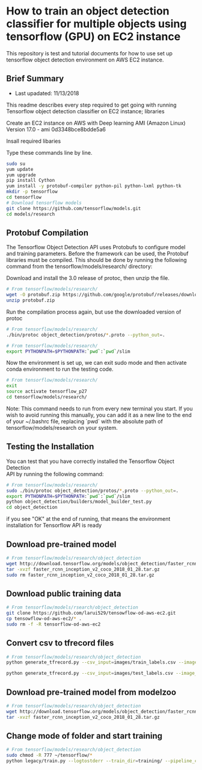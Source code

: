 # How to train an object detection classifier for multiple objects using tensorflow (GPU) on EC2 instance
This repository is test and tutorial documents for how to use set up tensorflow object detection environment on AWS EC2 instance. 

## Brief Summary

* Last upadated: 11/13/2018  

This readme describes every step required to get going with running Tensorflow object detection classifier on EC2 instance;
libraries

Create an EC2 instance on AWS with Deep learning AMI (Amazon Linux) Version 17.0 - ami 0d3348bce8bdde5a6

Insall required libaries

Type these commands line by line.

```bash
sudo su
yum update 
yum upgrade 
pip install Cython
yum install -y protobuf-compiler python-pil python-lxml python-tk 
mkdir -p tensorflow
cd tensorflow
# Download tensorflow models 
git clone https://github.com/tensorflow/models.git
cd models/research
```

## Protobuf Compilation

The Tensorflow Object Detection API uses Protobufs to configure model and
training parameters. Before the framework can be used, the Protobuf libraries
must be compiled. This should be done by running the following command from
the tensorflow/models/research/ directory:

Download and install the 3.0 release of protoc, then unzip the file.

```bash
# From tensorflow/models/research/
wget -O protobuf.zip https://github.com/google/protobuf/releases/download/v3.0.0/protoc-3.0.0-linux-x86_64.zip
unzip protobuf.zip
```

Run the compilation process again, but use the downloaded version of protoc

```bash
# From tensorflow/models/research/
./bin/protoc object_detection/protos/*.proto --python_out=.
```

```bash
# From tensorflow/models/research/
export PYTHONPATH=$PYTHONPATH:`pwd`:`pwd`/slim
```

Now the environment is set up, we can exit sudo mode and then activate conda environment to run the testing code. 

```bash
# From tensorflow/models/research/
exit
source activate tensorflow_p27
cd tensorflow/models/research/
```

Note: This command needs to run from every new terminal you start. If you wish
to avoid running this manually, you can add it as a new line to the end of your
~/.bashrc file, replacing \`pwd\` with the absolute path of
tensorflow/models/research on your system.


## Testing the Installation

You can test that you have correctly installed the Tensorflow Object Detection\
API by running the following command:


```bash
# From tensorflow/models/research/
sudo ./bin/protoc object_detection/protos/*.proto --python_out=.
export PYTHONPATH=$PYTHONPATH:`pwd`:`pwd`/slim
python object_detection/builders/model_builder_test.py
cd object_detection
```

if you see "OK" at the end of running, that means the environment installation for Tensorflow API is ready

## Download pre-trained model

```bash
# From tensorflow/models/research/object_detection
wget http://download.tensorflow.org/models/object_detection/faster_rcnn_inception_v2_coco_2018_01_28.tar.gz
tar -xvzf faster_rcnn_inception_v2_coco_2018_01_28.tar.gz
sudo rm faster_rcnn_inception_v2_coco_2018_01_28.tar.gz
```

## Download public training data
```bash
# From tensorflow/models/rsearch/object_detection
git clone https://github.com/larui529/tensowflow-od-aws-ec2.git
cp tensowflow-od-aws-ec2/* .
sudo rm -f -R tensorflow-od-aws-ec2
```

## Convert csv to tfrecord files
```bash
# From tensorflow/models/research/object_detection
python generate_tfrecord.py --csv_input=images/train_labels.csv --image_dir=images/train/ --output_path=train.record

python generate_tfrecord.py --csv_input=images/test_labels.csv --image_dir=images/test --output_path=test.record
```

## Download pre-trained model from modelzoo
```bash
# From tensorflow/models/research/object_detection
wget http://download.tensorflow.org/models/object_detection/faster_rcnn_inception_v2_coco_2018_01_28.tar.gz
tar -xvzf faster_rcnn_inception_v2_coco_2018_01_28.tar.gz
```

## Change mode of folder and start training

```bash
# From tensorflow/models/research/object_detection
sudo chmod -R 777 ~/tensorflow/*
python legacy/train.py --logtostderr --train_dir=training/ --pipeline_config_path=training/faster_rcnn_inception_v2_pets.config
```